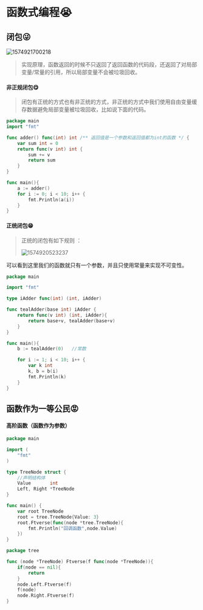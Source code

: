# 函数式编程😭

## 闭包😜

![1574921700218](F:\我的笔记\image\1574921700218.png)

> 实现原理，函数返回的时候不只返回了返回函数的代码段，还返回了对局部变量/常量的引用，所以局部变量不会被垃圾回收。

#### 非正规闭包😋

> 闭包有正统的方式也有非正统的方式，非正统的方式中我们使用自由变量缓存数据避免局部变量被垃圾回收，比如说下面的代码。

```go
package main
import "fmt"

func adder() func(int) int /** 返回值是一个参数和返回值都为int的函数 */ {
	var sum int = 0
	return func(v int) int {
		sum += v
		return sum
	}
}

func main(){
	a := adder()
	for i := 0; i < 10; i++ {
		fmt.Println(a(i))
	}
}
```



#### 正统闭包😁

> 正统的闭包有如下规则 ：
>
> ![1574920523237](F:\我的笔记\image\1574920523237.png)

可以看到这里我们的函数就只有一个参数，并且只使用常量来实现不可变性。

```go
package main

import "fmt"

type iAdder func(int) (int, iAdder)

func tealAdder(base int) iAdder {
	return func(v int) (int, iAdder){
		return base+v, tealAdder(base+v)
	}
}

func main(){
	b := tealAdder(0)	//常数

	for i := 1; i < 10; i++ {
		var k int
		k, b = b(i)
		fmt.Println(k)
	}
}
```



## 函数作为一等公民😡

#### 高阶函数（函数作为参数）

```go
package main

import (
	"fmt"
)

type TreeNode struct {
	//声明结构体
	Value       int
	Left, Right *TreeNode
}

func main() {
	var root TreeNode
	root = tree.TreeNode{Value: 3}
	root.Ftverse(func(node *tree.TreeNode){
		fmt.Println("回调函数",node.Value)
	})
}
```

```go
package tree

func (node *TreeNode) Ftverse(f func(node *TreeNode)){
	if(node == nil){
		return
	}
	node.Left.Ftverse(f)
	f(node)
	node.Right.Ftverse(f)
}
```

